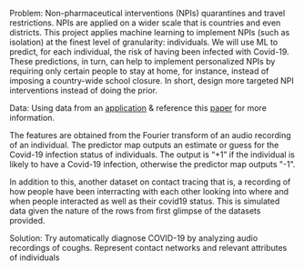 Problem:
Non-pharmaceutical interventions (NPIs) quarantines and travel restrictions. NPIs are applied on a wider scale that is countries and even districts. This project applies machine learning to implement NPIs (such as isolation) at the finest level of granularity: individuals. We will use ML to predict, for each individual, the risk of having been infected with Covid-19. These predictions, in turn, can help to implement personalized NPIs by requiring only certain people to stay at home, for instance, instead of imposing a country-wide school closure. In short, design more targeted NPI interventions instead of doing the prior.

Data:
Using data from an [application](https://covid-19-sounds.org/en/) & reference this [paper](https://www.nature.com/articles/s41598-021-95042-2) for more information.

The features are obtained from the Fourier transform of an audio recording of an individual. The predictor map outputs an estimate or guess for the Covid-19 infection status of individuals. The output is “+1” if the individual is likely to have a Covid-19 infection, otherwise the predictor map outputs "-1".

In addition to this, another dataset on contact tracing that is, a recording of how people have been interracting with each other looking into where and when people interacted as well as their covid19 status. This is simulated data given the nature of the rows from first glimpse of the datasets provided.


Solution:
Try automatically diagnose COVID-19 by analyzing audio recordings of coughs.
Represent contact networks and relevant attributes of individuals
